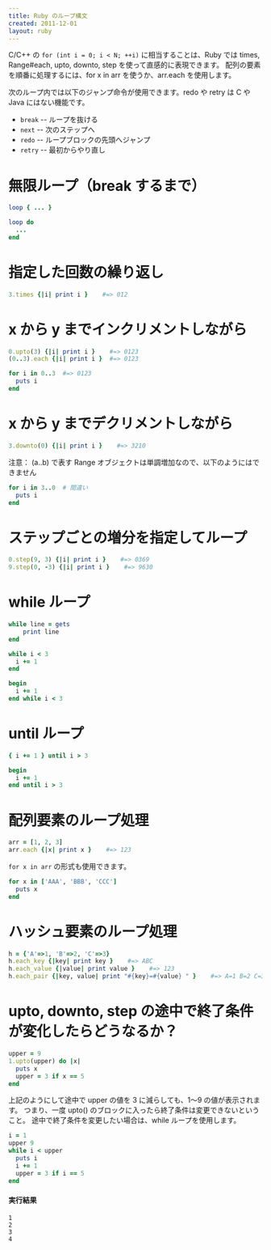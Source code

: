 ```yaml
---
title: Ruby のループ構文
created: 2011-12-01
layout: ruby
---
```


C/C++ の ```for (int i = 0; i < N; ++i)``` に相当することは、Ruby では times, Range#each, upto, downto, step を使って直感的に表現できます。
配列の要素を順番に処理するには、for x in arr を使うか、arr.each を使用します。

次のループ内では以下のジャンプ命令が使用できます。redo や retry は C や Java にはない機能です。

* ```break``` -- ループを抜ける
* ```next``` -- 次のステップへ
* ```redo``` -- ループブロックの先頭へジャンプ
* ```retry``` -- 最初からやり直し

無限ループ（break するまで）
====
```ruby
loop { ... }

loop do
  ...
end
```

指定した回数の繰り返し
====
```ruby
3.times {|i| print i }    #=> 012
```


x から y までインクリメントしながら
====
```ruby
0.upto(3) {|i| print i }    #=> 0123
(0..3).each {|i| print i }  #=> 0123

for i in 0..3  #=> 0123
  puts i
end
````

x から y までデクリメントしながら
====
```ruby
3.downto(0) {|i| print i }    #=> 3210
```

注意： (a..b) で表す Range オブジェクトは単調増加なので、以下のようにはできません

```ruby
for i in 3..0  # 間違い
  puts i
end
```

ステップごとの増分を指定してループ
====
```ruby
0.step(9, 3) {|i| print i }    #=> 0369
9.step(0, -3) {|i| print i }    #=> 9630
```

while ループ
====
```ruby
while line = gets
    print line
end

while i < 3
  i += 1
end

begin
  i += 1
end while i < 3
```

until ループ
====
```ruby
{ i += 1 } until i > 3

begin
  i += 1
end until i > 3
```

配列要素のループ処理
====
```ruby
arr = [1, 2, 3]
arr.each {|x| print x }    #=> 123
```

```for x in arr``` の形式も使用できます。

```ruby
for x in ['AAA', 'BBB', 'CCC']
  puts x
end
```

ハッシュ要素のループ処理
====
```ruby
h = {'A'=>1, 'B'=>2, 'C'=>3}
h.each_key {|key| print key }    #=> ABC
h.each_value {|value| print value }    #=> 123
h.each_pair {|key, value| print "#{key}=#{value} " }    #=> A=1 B=2 C=3
```

upto, downto, step の途中で終了条件が変化したらどうなるか？
====
```ruby
upper = 9
1.upto(upper) do |x|
  puts x
  upper = 3 if x == 5
end
```

上記のようにして途中で upper の値を 3 に減らしても、1～9 の値が表示されます。
つまり、一度 upto() のブロックに入ったら終了条件は変更できないということ。
途中で終了条件を変更したい場合は、while ループを使用します。

```ruby
i = 1
upper 9
while i < upper
  puts i
  i += 1
  upper = 3 if i == 5
end
```

#### 実行結果
```
1
2
3
4
```
